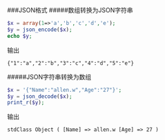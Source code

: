 ###JSON格式
#####数组转换为JSON字符串
```php
$x = array(1=>'a','b','c','d','e');
$y = json_encode($x);
echo $y;
```
输出
```text
{"1":"a","2":"b","3":"c","4":"d","5":"e"}
```
#####JSON字符串转换为数组
```php
$x = '{"Name":"allen.w","Age":"27"}';
$y = json_decode($x);
print_r($y);
```
输出
```text
stdClass Object ( [Name] => allen.w [Age] => 27 )
```